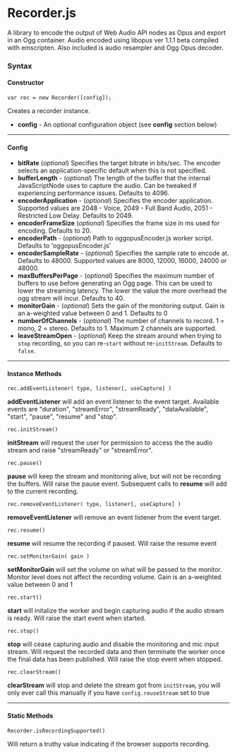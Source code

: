 # Recorder.js

A library to encode the output of Web Audio API nodes as Opus and export in an Ogg container. Audio encoded using libopus ver 1.1.1 beta compiled with emscripten. Also included is audio resampler and Ogg Opus decoder.

### Syntax
#### Constructor
    var rec = new Recorder([config]);

Creates a recorder instance.

- **config** - An optional configuration object (see **config** section below)


---------
#### Config

- **bitRate** (*optional*) Specifies the target bitrate in bits/sec. The encoder selects an application-specific default when this is not specified.
- **bufferLength** - (*optional*) The length of the buffer that the internal JavaScriptNode uses to capture the audio. Can be tweaked if experiencing performance issues. Defaults to 4096.
- **encoderApplication** - (*optional*) Specifies the encoder application. Supported values are 2048 - Voice, 2049 - Full Band Audio, 2051 - Restricted Low Delay. Defaults to 2049.
- **encoderFrameSize** (*optional*) Specifies the frame size in ms used for encoding. Defaults to 20.
- **encoderPath** - (*optional*) Path to oggopusEncoder.js worker script. Defaults to 'oggopusEncoder.js'
- **encoderSampleRate** - (*optional*) Specifies the sample rate to encode at. Defaults to 48000. Supported values are 8000, 12000, 16000, 24000 or 48000.
- **maxBuffersPerPage** - (*optional*) Specifies the maximum number of buffers to use before generating an Ogg page. This can be used to lower the streaming latency. The lower the value the more overhead the ogg stream will incur. Defaults to 40.
- **monitorGain** - (*optional*) Sets the gain of the monitoring output. Gain is an a-weighted value between 0 and 1. Defaults to 0
- **numberOfChannels** - (*optional*) The number of channels to record. 1 = mono, 2 = stereo. Defaults to 1. Maximum 2 channels are supported.
- **leaveStreamOpen** - (*optional*) Keep the stream around when trying to `stop` recording, so you can re-`start` without re-`initStream`. Defaults to `false`.


---------
#### Instance Methods

    rec.addEventListener( type, listener[, useCapture] )

**addEventListener** will add an event listener to the event target. Available events are "duration", "streamError", "streamReady", "dataAvailable", "start", "pause", "resume" and "stop".

    rec.initStream()

**initStream** will request the user for permission to access the the audio stream and raise "streamReady" or "streamError".

    rec.pause()

**pause** will keep the stream and monitoring alive, but will not be recording the buffers. Will raise the pause event. Subsequent calls to **resume** will add to the current recording.

    rec.removeEventListener( type, listener[, useCapture] )

**removeEventListener** will remove an event listener from the event target.

    rec.resume()

**resume** will resume the recording if paused. Will raise the resume event

    rec.setMonitorGain( gain )

**setMonitorGain** will set the volume on what will be passed to the monitor. Monitor level does not affect the recording volume. Gain is an a-weighted value between 0 and 1

    rec.start()

**start** will initalize the worker and begin capturing audio if the audio stream is ready. Will raise the start event when started.

    rec.stop()

**stop** will cease capturing audio and disable the monitoring and mic input stream. Will request the recorded data and then terminate the worker once the final data has been published. Will raise the stop event when stopped.

    rec.clearStream()

**clearStream** will stop and delete the stream got from `initStream`, you will only ever call this manually if you have `config.reuseStream` set to true


---------
#### Static Methods

    Recorder.isRecordingSupported()

Will return a truthy value indicating if the browser supports recording.
